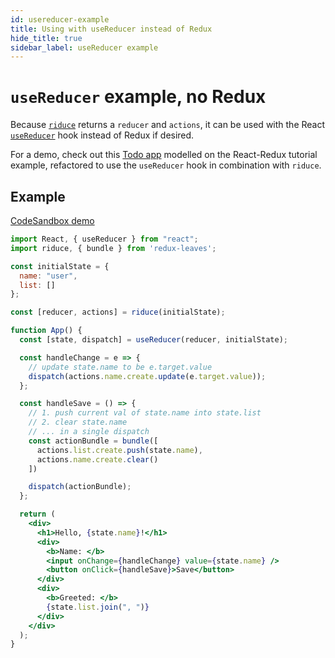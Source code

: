 ```yaml
---
id: usereducer-example
title: Using with useReducer instead of Redux
hide_title: true
sidebar_label: useReducer example
---
```


# `useReducer` example, no Redux

Because [`riduce`](../README.md) returns a `reducer` and `actions`, it can be used with the React [`useReducer`](https://reactjs.org/docs/hooks-reference.html#usereducer) hook instead of Redux if desired.

For a demo, check out this [Todo app](https://codesandbox.io/s/todo-app-with-usereducer-react-testing-library-and-redux-leaves-inziu) modelled on the React-Redux tutorial example, refactored to use the `useReducer` hook in combination with `riduce`.

## Example
[CodeSandbox demo](https://codesandbox.io/s/redux-leaves-with-usereducer-5xpkz)

```jsx
import React, { useReducer } from "react";
import riduce, { bundle } from 'redux-leaves';

const initialState = {
  name: "user",
  list: []
};

const [reducer, actions] = riduce(initialState);

function App() {
  const [state, dispatch] = useReducer(reducer, initialState);

  const handleChange = e => {
    // update state.name to be e.target.value
    dispatch(actions.name.create.update(e.target.value));
  };

  const handleSave = () => {
    // 1. push current val of state.name into state.list
    // 2. clear state.name
    // ... in a single dispatch
    const actionBundle = bundle([
      actions.list.create.push(state.name),
      actions.name.create.clear()
    ])

    dispatch(actionBundle);
  };

  return (
    <div>
      <h1>Hello, {state.name}!</h1>
      <div>
        <b>Name: </b>
        <input onChange={handleChange} value={state.name} />
        <button onClick={handleSave}>Save</button>
      </div>
      <div>
        <b>Greeted: </b>
        {state.list.join(", ")}
      </div>
    </div>
  );
}
```